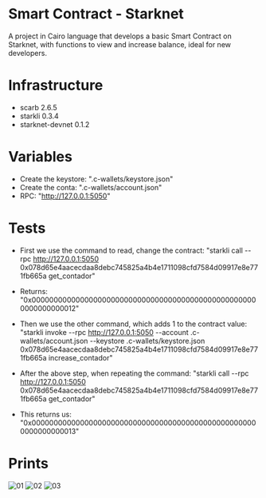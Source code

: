 # Smart Contract - Starknet
A project in Cairo language that develops a basic Smart Contract on Starknet, with functions to view and increase balance, ideal for new developers.

# Infrastructure
- scarb 2.6.5
- starkli 0.3.4
- starknet-devnet 0.1.2

# Variables 
- Create the keystore: ".c-wallets/keystore.json"
- Create the conta: ".c-wallets/account.json"
- RPC: "http://127.0.0.1:5050"

# Tests
- First we use the command to read, change the contract:
"starkli call --rpc http://127.0.0.1:5050 0x078d65e4aacecdaa8debc745825a4b4e1711098cfd7584d09917e8e771fb665a get_contador"
  
- Returns:
"0x0000000000000000000000000000000000000000000000000000000000000012"
  
- Then we use the other command, which adds 1 to the contract value:
"starkli invoke --rpc http://127.0.0.1:5050 --account .c-wallets/account.json --keystore .c-wallets/keystore.json 0x078d65e4aacecdaa8debc745825a4b4e1711098cfd7584d09917e8e771fb665a increase_contador"
  
- After the above step, when repeating the command:
"starkli call --rpc http://127.0.0.1:5050 0x078d65e4aacecdaa8debc745825a4b4e1711098cfd7584d09917e8e771fb665a get_contador"
  
- This returns us:
"0x0000000000000000000000000000000000000000000000000000000000000013"

# Prints

![01](https://github.com/user-attachments/assets/7fbc8c44-6258-4129-9420-4efdcf0310a0)
![02](https://github.com/user-attachments/assets/3076e580-aa7d-4627-bbfe-2eea25033b5e)
![03](https://github.com/user-attachments/assets/7a0dc03e-f38a-47b4-b195-ffa7dac13f1f)





